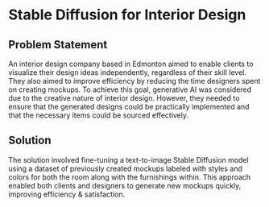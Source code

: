 # Stable Diffusion for Interior Design

## Problem Statement
An interior design company based in Edmonton aimed to enable clients to visualize their design ideas independently, regardless of their skill level. They also aimed to improve efficiency by reducing the time designers spent on creating mockups. To achieve this goal, generative AI was considered due to the creative nature of interior design. However, they needed to ensure that the generated designs could be practically implemented and that the necessary items could be sourced effectively.

## Solution
The solution involved fine-tuning a text-to-image Stable Diffusion model using a dataset of previously created mockups labeled with styles and colors for both the room along with the furnishings within. This approach enabled both clients and designers to generate new mockups quickly, improving efficiency & satisfaction.
